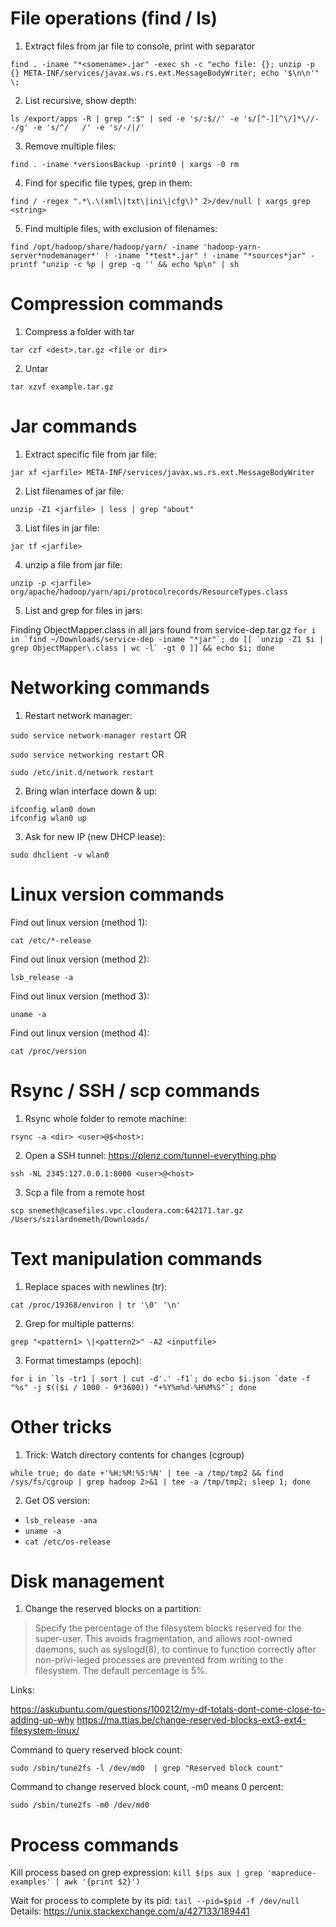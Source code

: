 File operations (find / ls)
===========================
1. Extract files from jar file to console, print with separator

```find . -iname "*<somename>.jar" -exec sh -c "echo file: {}; unzip -p {} META-INF/services/javax.ws.rs.ext.MessageBodyWriter; echo '$\n\n'" \;```

2. List recursive, show depth: 

```ls /export/apps -R | grep ":$" | sed -e 's/:$//' -e 's/[^-][^\/]*\//--/g' -e 's/^/   /' -e 's/-/|/'```


3. Remove multiple files: 

```find . -iname *versionsBackup -print0 | xargs -0 rm```

4. Find for specific file types, grep in them:

```find / -regex ".*\.\(xml\|txt\|ini\|cfg\)" 2>/dev/null | xargs grep <string>```

5. Find multiple files, with exclusion of filenames:

```find /opt/hadoop/share/hadoop/yarn/ -iname 'hadoop-yarn-server*nodemanager*' ! -iname "*test*.jar" ! -iname "*sources*jar" -printf "unzip -c %p | grep -q '' && echo %p\n" | sh```

Compression commands
===========================
1. Compress a folder with tar

```tar czf <dest>.tar.gz <file or dir>```

2. Untar

```tar xzvf example.tar.gz```


Jar commands
============

1. Extract specific file from jar file:

```jar xf <jarfile> META-INF/services/javax.ws.rs.ext.MessageBodyWriter```

2. List filenames of jar file: 

```unzip -Z1 <jarfile> | less | grep "about"```

3. List files in jar file: 

```jar tf <jarfile>```

4. unzip a file from jar file: 

```unzip -p <jarfile> org/apache/hadoop/yarn/api/protocolrecords/ResourceTypes.class```

5. List and grep for files in jars: 

Finding ObjectMapper.class in all jars found from service-dep.tar.gz
```for i in `find ~/Downloads/service-dep -iname "*jar"`; do [[ `unzip -Z1 $i | grep ObjectMapper\.class | wc -l` -gt 0 ]] && echo $i; done```

Networking commands 
===================

1. Restart network manager:

```sudo service network-manager restart``` OR

```sudo service networking restart``` OR

```sudo /etc/init.d/network restart```

2. Bring wlan interface down & up:

```
ifconfig wlan0 down
ifconfig wlan0 up
```

3. Ask for new IP (new DHCP lease): 

```sudo dhclient -v wlan0```


Linux version commands 
======================
Find out linux version (method 1):

```cat /etc/*-release```

Find out linux version (method 2):

```lsb_release -a```

Find out linux version (method 3):

```uname -a```

Find out linux version (method 4):

```cat /proc/version```



Rsync / SSH / scp commands
====================

1. Rsync whole folder to remote machine:

```rsync -a <dir> <user>@$<host>:```

2. Open a SSH tunnel: https://plenz.com/tunnel-everything.php

```ssh -NL 2345:127.0.0.1:8000 <user>@<host>```

3. Scp a file from a remote host

```scp snemeth@casefiles.vpc.cloudera.com:642171.tar.gz /Users/szilardnemeth/Downloads/```


Text manipulation commands
==========================

1. Replace spaces with newlines (tr): 

```cat /proc/19368/environ | tr '\0' '\n'```

2. Grep for multiple patterns: 

```grep "<pattern1> \|<pattern2>" -A2 <inputfile>```

3. Format timestamps (epoch): 

```for i in `ls -tr1 | sort | cut -d'.' -f1`; do echo $i.json `date -f "%s" -j $(($i / 1000 - 9*3600)) "+%Y%m%d-%H%M%S"`; done```


Other tricks
============

1. Trick: Watch directory contents for changes (cgroup)

```while true; do date +'%H:%M:%S:%N' | tee -a /tmp/tmp2 && find /sys/fs/cgroup | grep hadoop 2>&1 | tee -a /tmp/tmp2; sleep 1; done```

2. Get OS version: 
- `lsb_release -ana`
- `uname -a`
- `cat /etc/os-release`


Disk management
============
1. Change the reserved blocks on a partition: 

> Specify the percentage of the filesystem blocks reserved for the super-user. This avoids fragmentation, and allows root-owned daemons, such as syslogd(8), to continue to function correctly after non-privi-leged processes are prevented from writing to the filesystem. The default percentage is 5%.

Links:

https://askubuntu.com/questions/100212/my-df-totals-dont-come-close-to-adding-up-why
https://ma.ttias.be/change-reserved-blocks-ext3-ext4-filesystem-linux/

Command to query reserved block count: 

```sudo /sbin/tune2fs -l /dev/md0  | grep "Reserved block count"```


Command to change reserved block count, -m0 means 0 percent:

```sudo /sbin/tune2fs -m0 /dev/md0```


Process commands
============
Kill process based on grep expression:
```kill $(ps aux | grep 'mapreduce-examples' | awk '{print $2}')```

Wait for process to complete by its pid:
```tail --pid=$pid -f /dev/null```
Details: https://unix.stackexchange.com/a/427133/189441